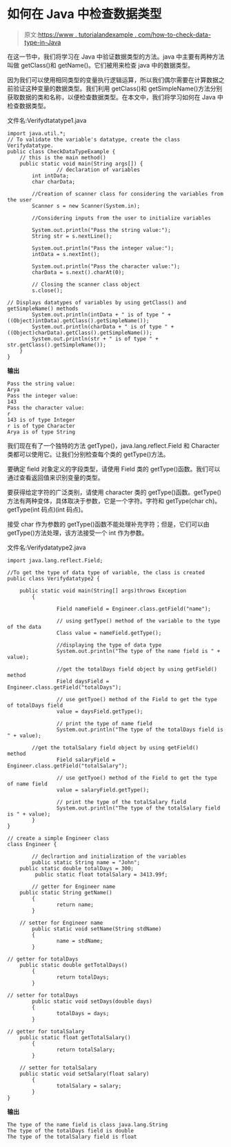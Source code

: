 # 如何在 Java 中检查数据类型

> 原文:[https://www . tutorialandexample . com/how-to-check-data-type-in-Java](https://www.tutorialandexample.com/how-to-check-data-type-in-java)

在这一节中，我们将学习在 Java 中验证数据类型的方法。java 中主要有两种方法叫做 getClass()和 getName()。它们被用来检查 java 中的数据类型。

因为我们可以使用相同类型的变量执行逻辑运算，所以我们偶尔需要在计算数据之前验证这种变量的数据类型。我们利用 getClass()和 getSimpleName()方法分别获取数据的类和名称，以便检查数据类型。在本文中，我们将学习如何在 Java 中检查数据类型。

文件名:Verifydtatatype1.java

```
import java.util.*;  
// To validate the variable's datatype, create the class Verifydatatype.
public class CheckDataTypeExample {  
    // this is the main method() 
    public static void main(String args[]) {  
                // declaration of variables
        int intData;  
        char charData;  

        //Creation of scanner class for considering the variables from the user
        Scanner s = new Scanner(System.in);  

        //Considering inputs from the user to initialize variables  

        System.out.println("Pass the string value:");  
        String str = s.nextLine();  

        System.out.println("Pass the integer value:");  
        intData = s.nextInt();  

        System.out.println("Pass the character value:");  
        charData = s.next().charAt(0);  

        // Closing the scanner class object
        s.close();  

// Displays datatypes of variables by using getClass() and getSimpleName() methods  
        System.out.println(intData + " is of type " + ((Object)intData).getClass().getSimpleName());  
        System.out.println(charData + " is of type " + ((Object)charData).getClass().getSimpleName());  
        System.out.println(str + " is of type " + str.getClass().getSimpleName());  
    }  
} 
```

**输出**

```
Pass the string value:
Arya
Pass the integer value:
143
Pass the character value:
r
143 is of type Integer
r is of type Character
Arya is of type String
```

我们现在有了一个独特的方法 getType()，java.lang.reflect.Field 和 Character 类都可以使用它。让我们分别检查每个类的 getType()方法。

要确定 field 对象定义的字段类型，请使用 Field 类的 getType()函数。我们可以通过查看返回值来识别变量的类型。

要获得给定字符的广泛类别，请使用 character 类的 getType()函数。getType()方法有两种变体，具体取决于参数，它是一个字符。字符和 getType(char ch)。getType(int 码点)(int 码点)。

接受 char 作为参数的 getType()函数不能处理补充字符；但是，它们可以由 getType()方法处理，该方法接受一个 int 作为参数。

文件名:Verifydatatype2.java

```
import java.lang.reflect.Field;  

//To get the type of data type of variable, the class is created 
public class Verifydatatype2 {  

    public static void main(String[] args)throws Exception  
        {  

                Field nameField = Engineer.class.getField("name");  

                // using getType() method of the variable to the type of the data  
                Class value = nameField.getType();  

                //displaying the type of data type
                System.out.println("The type of the name field is " + value);  

                //get the totalDays field object by using getField() method  
                Field daysField = Engineer.class.getField("totalDays");  

                // use getTyoe() method of the Field to get the type of totalDays field  
                value = daysField.getType();  

                // print the type of name field  
                System.out.println("The type of the totalDays field is " + value);  

        //get the totalSalary field object by using getField() method  
                Field salaryField = Engineer.class.getField("totalSalary");  

                // use getTyoe() method of the Field to get the type of name field  
                value = salaryField.getType();  

                // print the type of the totalSalary field  
                System.out.println("The type of the totalSalary field is " + value);  
        }  
}  

// create a simple Engineer class  
class Engineer {  

        // declrartion and initialization of the variables 
        public static String name = "John";  
    public static double totalDays = 300;  
         public static float totalSalary = 3413.99f;  

        // getter for Engineer name  
    public static String getName()  
        {  
                return name;  
        }  

    // setter for Engineer name  
        public static void setName(String stdName)  
        {  
                name = stdName;  
        }  

// getter for totalDays  
    public static double getTotalDays()  
        {  
                return totalDays;  
        }     

// setter for totalDays  
        public static void setDays(double days)  
        {  
                totalDays = days;  
        }  

// getter for totalSalary  
    public static float getTotalSalary()  
        {  
                return totalSalary;  
        }  

    // setter for totalSalary  
    public static void setSalary(float salary)  
        {  
                totalSalary = salary;  
        }     
} 
```

**输出**

```
The type of the name field is class java.lang.String
The type of the totalDays field is double
The type of the totalSalary field is float 
```